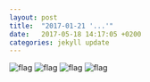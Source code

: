 ```yaml
---
layout: post
title:  "2017-01-21 '...'"
date:   2017-05-18 14:17:05 +0200
categories: jekyll update
---
```



<img src="{{ site.url }}/assets/synas5.JPG" class="w-100" alt="flag">
<img src="{{ site.url }}/assets/synas4.JPG" class="w-100" alt="flag">
<img src="{{ site.url }}/assets/synas7.JPG" class="w-100" alt="flag">
<img src="{{ site.url }}/assets/synas6.jpg" class="w-100" alt="flag">